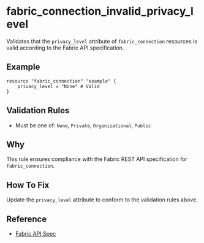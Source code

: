 # fabric_connection_invalid_privacy_level

Validates that the `privacy_level` attribute of `fabric_connection` resources is valid according to the Fabric API specification.

## Example

```hcl
resource "fabric_connection" "example" {
    privacy_level = "None" # Valid
}
```

## Validation Rules

- Must be one of: `None`, `Private`, `Organizational`, `Public`


## Why

This rule ensures compliance with the Fabric REST API specification for `fabric_connection`.

## How To Fix

Update the `privacy_level` attribute to conform to the validation rules above.

## Reference

- [Fabric API Spec](https://github.com/microsoft/fabric-rest-api-specs/tree/main/platform/definitions/connections.json)
